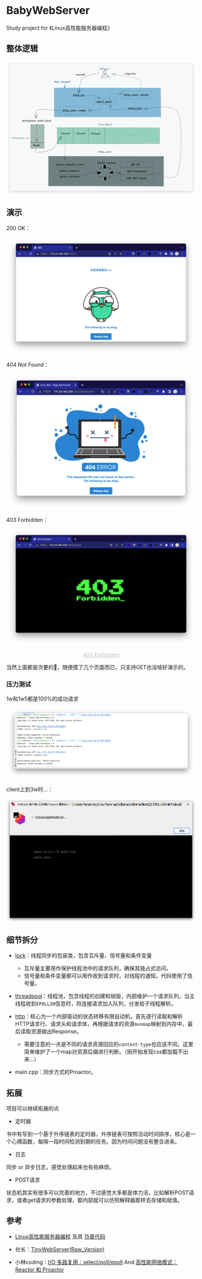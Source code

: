 # BabyWebServer
Study project for 《Linux高性能服务器编程》

## 整体逻辑

![image-20220508155831151](images/image-20220508155831151.png)

## 演示

200 OK：

![image-20220508114448910](images/image-20220508114448910.png)

404 Not Found：

![image-20220508150434727](images/image-20220508150434727.png)

403 Forbidden：

![image-20220508114714844](images/image-20220508114714844.png)

<center style="font-size:14px;color:#C0C0C0;text-decoration:underline">403 Forbidden</center>

当然上面都是次要的🤪，随便摸了几个页面而已，只支持GET也没啥好演示的。

### 压力测试

1w和1w5都是100%的成功请求

![image-20220508120910212](images/image-20220508120910212.png)

client上到3w时...：

![image-20220508115007515](images/image-20220508115007515.png)





## 细节拆分

- [lock](https://github.com/yuuuuu422/BabyWebServer/tree/main/lock)：线程同步的包装类，包含互斥量、信号量和条件变量

  - 互斥量主要用作保护线程池中的请求队列，确保其独占式访问。
  - 信号量和条件变量都可以用作收到请求时，对线程的通知，代码使用了信号量。
- [threadpool](https://github.com/yuuuuu422/BabyWebServer/tree/main/threadpool)：线程池，包含线程的创建和销毁，内部维护一个请求队列，当主线程收到`EPOLLIN`信息时，将连接请求加入队列，分发给子线程解析。

- [http](https://github.com/yuuuuu422/BabyWebServer/tree/main/http)：核心为一个内部驱动的状态转移有限自动机，首先逐行读取和解析HTTP请求行、请求头和请求体，再根据请求的资源`munmap`映射到内存中，最后读取资源做出Response。
  - 需要注意的一点是不同的请求资源回应的`content-type`也应该不同，这里简单维护了一个map对资源后缀进行判断。（刚开始发现css都加载不出来...）
- main.cpp：同步方式的Proactor。

## 拓展

项目可以继续拓展的点

- 定时器

书中有写到一个基于升序链表的定时器，升序链表可按照活动时间排序，核心是一个心搏函数，每隔一段时间检测到期的任务。因为时间问题没有整合进来。

- 日志

同步 or 异步日志，感觉处理起来也有些麻烦。

- POST请求

状态机其实有很多可以完善的地方，不过感觉大多都是体力活，比如解析POST请求，或者get请求的参数处理，那内部就可以仿照解释器那样去存储和赋值。

## 参考

- [Linux高性能服务器编程](https://book.douban.com/subject/24722611/) 及其 [15章代码](https://github.com/raichen/LinuxServerCodes/tree/master/15)

- 社长：[TinyWebServer(Raw_Version)](https://github.com/qinguoyi/TinyWebServer/tree/raw_version)

- 小林coding：[I/O 多路复用：select/poll/epoll](https://xiaolincoding.com/os/8_network_system/selete_poll_epoll.html) And [高性能网络模式：Reactor 和 Proactor](https://xiaolincoding.com/os/8_network_system/reactor.html)
